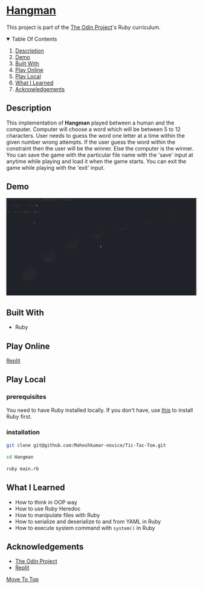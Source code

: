 # [Hangman](https://en.wikipedia.org/wiki/Hangman_(game))
This project is part of the [The Odin Project](https://www.theodinproject.com/paths/full-stack-ruby-on-rails/courses/ruby-programming/lessons/hangman)'s Ruby curriculum.

<details open="open">
  <summary>Table Of Contents</summary>
  <ol>
    <li>
      <a href="#description">Description</a>
    </li>
    <li>
      <a href="#demo">Demo</a>
    </li>
    <li>
      <a href="#built-with">Built With</a>
    </li>
    <li>
      <a href="#play-online">Play Online</a>
    </li>
    <li>
      <a href="#play-local">Play Local</a>
    </li>
    <li>
      <a href="#what-i-learned">What I Learned</a>
    </li>
     <li>
      <a href="#acknowledgements">Acknowledgements</a>
    </li>
  </ol>
</details>

## Description
  This implementation of **Hangman** played between a human and the computer. Computer will choose a word which will be between 5 to 12 characters. User needs to guess the word one letter at a time within the given number wrong attempts. If the user guess the word within the constraint then the user will be the winner. Else the computer is the winner. You can save the game with the particular file name with the 'save' input at anytime while playing and load it when the game starts. You can exit the game while playing with the 'exit' input.
  

## Demo
![Demo](./assets/demo.gif)
</br>

## Built With
* Ruby

## Play Online
[Replit](https://replit.com/@MaheshkumarP/Hangman)

## Play Local
### prerequisites
You need to have Ruby installed locally. If you don't have, use [this](https://www.theodinproject.com/paths/full-stack-ruby-on-rails/courses/ruby-programming/lessons/installing-ruby-ruby-programming) to install Ruby first.
### installation
```sh
git clone git@github.com:Maheshkumar-novice/Tic-Tac-Toe.git
```
```sh
cd Hangman
```
```sh
ruby main.rb
```

## What I Learned
* How to think in OOP way
* How to use Ruby Heredoc
* How to manipulate files with Ruby
* How to serialize and deserialize to and from YAML in Ruby
* How to execute system command with `system()` in Ruby

## Acknowledgements
* [The Odin Project](https://theodinproject.com)
* [Replit](https://replit.com)

[Move To Top](#hangman)

